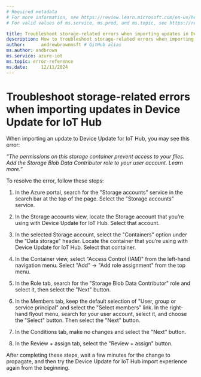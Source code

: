 ```yaml
---
# Required metadata
# For more information, see https://review.learn.microsoft.com/en-us/help/platform/learn-editor-add-metadata?branch=main
# For valid values of ms.service, ms.prod, and ms.topic, see https://review.learn.microsoft.com/en-us/help/platform/metadata-taxonomies?branch=main

title: Troubleshoot storage-related errors when importing updates in Device Update for IoT Hub
description: How to troubleshoot storage-related errors when importing updates
author:      andrewbrownmsft # GitHub alias
ms.author: andbrown
ms.service: azure-iot
ms.topic: error-reference
ms.date:     12/11/2024
---
```


# Troubleshoot storage-related errors when importing updates in Device Update for IoT Hub

When importing an update to Device Update for IoT Hub, you may see this error:

*“The permissions on this storage container prevent access to your files. Add the Storage Blob Data Contributor role to your user account. Learn more.”*

To resolve the error, follow these steps:

1. In the Azure portal, search for the "Storage accounts" service in the search bar at the top of the page. Select the "Storage accounts" service.

1. In the Storage accounts view, locate the Storage account that you’re using with Device Update for IoT Hub. Select that account.

1. In the selected Storage account, select the "Containers" option under the "Data storage" header. Locate the container that you’re using with Device Update for IoT Hub. Select that container.

1. In the Container view, select "Access Control (IAM)" from the left-hand navigation menu. Select "Add" -> "Add role assignment" from the top menu.

1. In the Role tab, search for the "Storage Blob Data Contributor" role and select it, then select the "Next" button.

1. In the Members tab, keep the default selection of "User, group or service principal" and select the "Select members" link. In the right-hand flyout menu, search for your user account, select it, and choose the "Select" button. Then select the "Next" button.

1. In the Conditions tab, make no changes and select the "Next" button.

1. In the Review + assign tab, select the "Review + assign" button.

After completing these steps, wait a few minutes for the change to propagate, and then try the Device Update for IoT Hub import experience again from the beginning.

